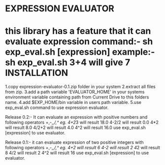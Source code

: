 EXPRESSION EVALUATOR
====================
this library has a feature that it can evaluate expression
  command:- sh exp_eval.sh [expression]
  example:- sh exp_eval.sh 3+4
  will give 7
INSTALLATION
============
1.copy expression-evaluator-0.1.zip folder in your system
2.extract all files from zip.
3.add a path variable 'EVALUATOR_HOME' in your systems environment variable containing
    path from Current Drive to this folders name.
4.add $EXP_HOME/bin variable in users path variable.
5.use exp_eval.sh command to use expression evaluator.

Release 0.2:-
It can evaluate an expression with positive numbers and following operators
	+,-,*,/,^
eg.
	4+2*3 will result 18.0
    	4-2/2 will result 0.0
	4*2 will result 8.0
	4/2+2 will result 4.0
	4^2 will result 16.0
	use  exp_eval.sh [expression] to use evaluator.

Release 0.1:-
 it can evaluate expression of two positive integers with following operators
	+,-,*,/,^
eg.
    	4+2 will result 6
    	4-2 will result 2
	    4*2 will result 8
	    4/2 will result 2
	    4^2 will result 16
	use  exp_eval.sh [expression] to use evaluator.
